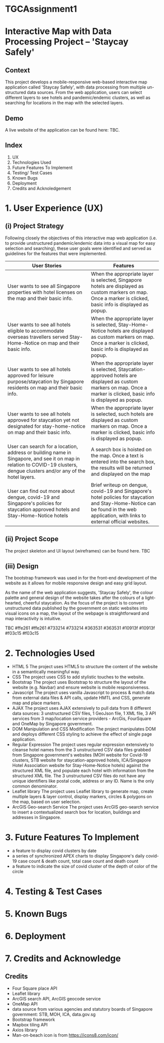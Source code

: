 # TGCAssignment1

# Interactive Map with Data Processing Project – 'Staycay Safely'

## Context
This project develops a mobile-responsive web-based interactive map application called 'Staycay Safely', with data processing from multiple un-structured data sources. From the web application, users can select different layers to see hotels and pandemic/endemic clusters, as well as searching for locations in the map with the selected layers.


## Demo
A live website of the application can be found here: TBC.

## Index
1. UX
2. Technologies Used
3. Future Features To Implement
4. Testing/ Test Cases
5. Known Bugs
6. Deployment
7. Credits and Acknoledgement

# 1. User Experience (UX)
## (i) Project Strategy
Following closely the objectives of this interactive map web application (i.e. to provide unstructured pandemic/endemic data into a visual map for easy selection and searching), these user goals were identified and served as guidelines for the features that were implemented.

User Stories | Features
-------------|-------------
User wants to see all Singapore properties with hotel licenses on the map and their basic info. | When the appropriate layer is selected, Singapore hotels are displayed as custom markers on map. Once a marker is clicked, basic info is displayed as popup.
User wants to see all hotels eligible to accommodate overseas travellers served Stay-Home-Notice on map and their basic info. | When the appropriate layer is selected, Stay-Home-Notice hotels are displayed as custom markers on map. Once a marker is clicked, basic info is displayed as popup.
User wants to see all hotels approved for leisure purpose/staycation by Singapore residents on map and their basic info. | When the appropriate layer is selected, Staycation-approved hotels are displayed as custom markers on map. Once a marker is clicked, basic info is displayed as popup.
User wants to see all hotels approved for staycation yet not designated for stay-home-notice on map and their basic info. | When the appropriate layer is selected, such hotels are displayed as custom markers on map. Once a marker is clicked, basic info is displayed as popup.
User can search for a location, address or building name in Singapore, and see it on map in relation to COVID-19 clusters, dengue clusters and/or any of the hotel layers.| A search box is hoisted on the map. Once a text is entered into the search box, the results will be returned and displayed on the map
User can find out more about dengue, covid-19 and Singapore's policies for staycation approved hotels and Stay-Home-Notice hotels | Brief writeup on dengue, covid-19 and Singapore's hotel policies for staycation and Stay-Home-Notice can be found in the web application, with links to external official websites.

## (ii) Project Scope
The project skeleton and UI layout (wireframes) can be found here. TBC

## (iii) Design
The bootstrap framework was used in for the front-end development of the website as it allows for mobile responsive design and easy grid layout.

As the name of the web application suggests, 'Staycay Safely', the colour palette and general design of the website takes after the colours of a light-hearted, cheerful staycation. As the focus of the project is to convert unstructured data published by the government on static websites into visual icons on a map, the layout of the webpage is straightforward and map interactivity is intuitive.

TBC
#ffe261 #ffe261 #733214 #733214 #363531 #363531 #10913f #10913f #f03c15 #f03c15

# 2. Technologies Used
* HTML 5
The project uses HTML5 to structure the content of the website in a semantically meaningful way.
* CSS
The project uses CSS to add stylistic touches to the website.
* Bootstrap
The project uses Bootstrap to structure the layout of the website (e.g. Navbar) and ensure website is mobile responsiveness.
* Javascript
The project uses vanilla Javascript to process & match data from external data files & API calls, update HMTL and CSS, generate map and place markers. 
* AJAX
The project uses AJAX extensively to pull data from 8 different data sources: 3 unstructured CSV files, 1 GeoJson file, 1 XML file, 3 API services from 3 map/location service providers - ArcGis, FourSquare and OneMap by Singapore government.
* DOM Manipulation and CSS Modification
The project manipulates DOM and deploys different CSS styling to achieve the effect of single page application.
* Regular Expression
The project uses regular expression extensively to cleanse hotel names from the 3 unstructured CSV data files grabbed from Singapore government's websites (MOH website for Covid-19 clusters, STB website for staycation-approved hotels, ICA/Singapore Hotel Association website for Stay-Home-Notice hotels) against the structured XML file, and populate each hotel with information from the structured XML file. The 3 unstructured CSV files do not have any unique identifiers like postal code, address or any ID. Name is the only common denominator.
* Leaflet library
The project uses Leaflet library to generate map, create multiple layers & layer control, display markers, circles & polygons on the map, based on user selection.
* ArcGIS Geo-search Service
The project uses ArcGIS geo-search service to insert a contextualized search box for location, buildings and addresses in Singapore.


# 3. Future Features To Implement
* a feature to display covid clusters by date
* a series of synchronized APEX charts to display Singapore's daily covid-19 case count & death count, total case count and death count
* a feature to indicate the size of covid cluster of the depth of color of the circle

# 4. Testing & Test Cases

# 5. Known Bugs

# 6. Deployment

# 7. Credits and Acknowledge
## Credits
* Four Square place API
* Leaflet library
* ArcGIS search API, ArcGIS geocode service
* OneMap API
* data source from various agencies and statutory boards of Singapore government: STB, MOH, ICA, data.gov.sg
* Bootstrap framework
* Mapbox tiling API
* Axios library
* Man-on-beach icon is from https://icons8.com/icon/ 